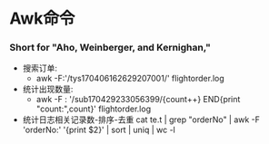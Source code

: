 
# Awk命令
### Short for "Aho, Weinberger, and Kernighan,"
- 搜索订单:
  - awk  -F:'/tys170406162629207001/' flightorder.log
- 统计出现数量:
  - awk -F : '/sub170429233056399/{count++} END{print "count:",count}'   flightorder.log
- 统计日志相关记录数-排序-去重
cat  te.t  | grep "orderNo" |  awk -F 'orderNo:' '{print $2}'    | sort  | uniq | wc -l
